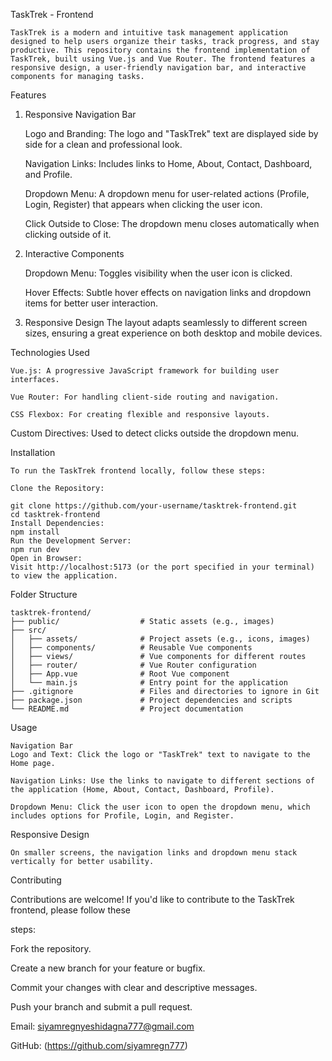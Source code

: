 TaskTrek - Frontend

    TaskTrek is a modern and intuitive task management application designed to help users organize their tasks, track progress, and stay productive. This repository contains the frontend implementation of TaskTrek, built using Vue.js and Vue Router. The frontend features a responsive design, a user-friendly navigation bar, and interactive components for managing tasks.

Features

1. Responsive Navigation Bar

    Logo and Branding: The logo and "TaskTrek" text are displayed side by side for a clean and professional look.

    Navigation Links: Includes links to Home, About, Contact, Dashboard, and Profile.

    Dropdown Menu: A dropdown menu for user-related actions (Profile, Login, Register) that appears when clicking the user icon.

    Click Outside to Close: The dropdown menu closes automatically when clicking outside of it.

2. Interactive Components

    Dropdown Menu: Toggles visibility when the user icon is clicked.

    Hover Effects: Subtle hover effects on navigation links and dropdown items for better user interaction.

3. Responsive Design
    The layout adapts seamlessly to different screen sizes, ensuring a great experience on both desktop and mobile devices.


Technologies Used

    Vue.js: A progressive JavaScript framework for building user interfaces.

    Vue Router: For handling client-side routing and navigation.

    CSS Flexbox: For creating flexible and responsive layouts.

Custom Directives: Used to detect clicks outside the dropdown menu.


Installation

    To run the TaskTrek frontend locally, follow these steps:

    Clone the Repository:

    git clone https://github.com/your-username/tasktrek-frontend.git
    cd tasktrek-frontend
    Install Dependencies:
    npm install
    Run the Development Server:
    npm run dev
    Open in Browser:
    Visit http://localhost:5173 (or the port specified in your terminal) to view the application.


Folder Structure

    tasktrek-frontend/
    ├── public/                  # Static assets (e.g., images)
    ├── src/
    │   ├── assets/              # Project assets (e.g., icons, images)
    │   ├── components/          # Reusable Vue components
    │   ├── views/               # Vue components for different routes
    │   ├── router/              # Vue Router configuration
    │   ├── App.vue              # Root Vue component
    │   └── main.js              # Entry point for the application
    ├── .gitignore               # Files and directories to ignore in Git
    ├── package.json             # Project dependencies and scripts
    └── README.md                # Project documentation

Usage

    Navigation Bar
    Logo and Text: Click the logo or "TaskTrek" text to navigate to the Home page.

    Navigation Links: Use the links to navigate to different sections of the application (Home, About, Contact, Dashboard, Profile).

    Dropdown Menu: Click the user icon to open the dropdown menu, which includes options for Profile, Login, and Register.


Responsive Design

    On smaller screens, the navigation links and dropdown menu stack vertically for better usability.


Contributing

Contributions are welcome! If you'd like to contribute to the TaskTrek frontend, please follow these 

steps:

Fork the repository.

Create a new branch for your feature or bugfix.

Commit your changes with clear and descriptive messages.

Push your branch and submit a pull request.


Email: siyamregnyeshidagna777@gmail.com

GitHub: (https://github.com/siyamregn777)